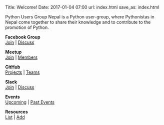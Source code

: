 Title: Welcome!
Date: 2017-01-04 07:00
url: index.html
save_as: index.html

Python Users Group Nepal is a Python user-group, where Pythonistas in Nepal come together to share their knowledge and to contribute to
the promotion of Python.


<!-- <div class="message">NOTE: Upcoming event template, update and uncomment</div>
<div class="info-box">
  <b>Upcoming Events:</b> <a href="/meetup-dec-2016.html">December Meetup</a>
</div> 
-->


<div class="pure-g-r">
     <div class="pure-u-1-3 grid-sect">
     <p>
     <i class="fa fa-facebook-square fa-4x" style="color:#3b5998"></i>
     </p>
     <p><strong>Facebook Group</strong><br/>
     <a href="https://www.facebook.com/groups/pythonnepal" target="_blank">Join</a> |
     <a href="https://www.facebook.com/groups/pythonnepal/" target="_blank">Discuss</a>
     </p>
     </div>
     <div class="pure-u-1-3 grid-sect">
     <p>
     <i class="fa fa-group fa-4x" style="color:#E0393E"></i>
     </p>
     <p><strong>Meetup</strong><br/>
     <a href="http://www.meetup.com/PythonNepal/join/" target="_blank">Join</a> |
     <a href="http://www.meetup.com/PythonNepal/members/" target="_blank">Members</a>
     </p>
     </div>
     <div class="pure-u-1-3 grid-sect">
     <p>
     <i class="fa fa-github fa-4x" style="color:#555555"></i>
     </p>
     <p><strong>GitHub</strong><br/>
     <a href="http://github.com/pythonnepal/" target="_blank">Projects</a> |
     <a href="http://github.com/orgs/pythonnepal/teams" target="_blank">Teams</a>
     </p>
     </div>
     <div class="pure-u-1-3 grid-sect">
     <p>
     <i class="fa fa-slack fa-4x" style="color:#555555"></i>
     </p>
     <p><strong>Slack</strong><br/>
     <a href="http://developersnepal.herokuapp.com/" target="_blank">Join</a> |
     <a href="https://developersnepal.slack.com/messages/python" target="_blank">Discuss</a>
     </p>
     </div>
     <div class="pure-u-1-3 grid-sect">
     <p>
     <i class="fa fa-calendar-o fa-4x" style="color:#5484ED"></i>
     </p>
     <p><strong>Events</strong><br/>
     <a href="https://www.meetup.com/PythonNepal/#upcoming" target="_blank">Upcoming</a> |
     <a href="http://pythonnepal.github.io/pages/meetups.html" target="_blank">Past Events</a>
     </p>
     </div>
     <div class="pure-u-1-3 grid-sect">
     <p>
     <i class="fa fa-link fa-4x" style="color:#55cc55"></i>
     </p>
     <p><strong>Resources</strong><br/>
     <a href="#" target="_blank">List</a> |
     <a href="#" target="_blank">Add</a>
     </p>
     </div>
</div>
